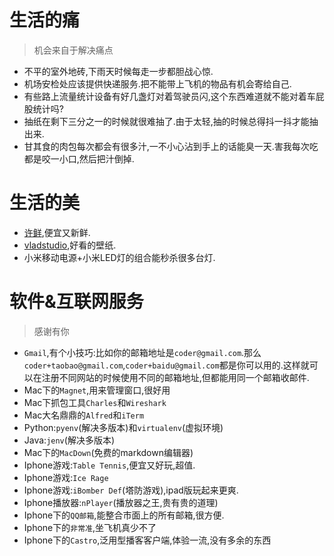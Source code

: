 # 生活的痛
>机会来自于解决痛点

- 不平的室外地砖,下雨天时候每走一步都胆战心惊.
- 机场安检处应该提供快递服务.把不能带上飞机的物品有机会寄给自己.
- 有些路上流量统计设备有好几盏灯对着驾驶员闪,这个东西难道就不能对着车屁股统计吗?
- 抽纸在剩下三分之一的时候就很难抽了.由于太轻,抽的时候总得抖一抖才能抽出来.
- 甘其食的肉包每次都会有很多汁,一不小心沾到手上的话能臭一天.害我每次吃都是咬一小口,然后把汁倒掉.

# 生活的美

- [许鲜](http://www.xuxian.com),便宜又新鲜.
- [vladstudio](http://www.vladstudio.com),好看的壁纸.
- 小米移动电源+小米LED灯的组合能秒杀很多台灯.

# 软件&互联网服务
>感谢有你

- `Gmail`,有个小技巧:比如你的邮箱地址是`coder@gmail.com`.那么`coder+taobao@gmail.com`,`coder+baidu@gmail.com`都是你可以用的.这样就可以在注册不同网站的时候使用不同的邮箱地址,但都能用同一个邮箱收邮件.
- Mac下的`Magnet`,用来管理窗口,很好用
- Mac下抓包工具`Charles`和`Wireshark`
- Mac大名鼎鼎的`Alfred`和`iTerm`
- Python:`pyenv`(解决多版本)和`virtualenv`(虚拟环境)
- Java:`jenv`(解决多版本)
- Mac下的`MacDown`(免费的markdown编辑器)
- Iphone游戏:`Table Tennis`,便宜又好玩,超值.
- Iphone游戏:`Ice Rage`
- Iphone游戏:`iBomber Def`(塔防游戏),ipad版玩起来更爽.
- Iphone播放器:`nPlayer`(播放器之王,贵有贵的道理)
- Iphone下的`QQ邮箱`,能整合市面上的所有邮箱,很方便.
- Iphone下的`非常准`,坐飞机真少不了
- Iphone下的`Castro`,泛用型播客客户端,体验一流,没有多余的东西


